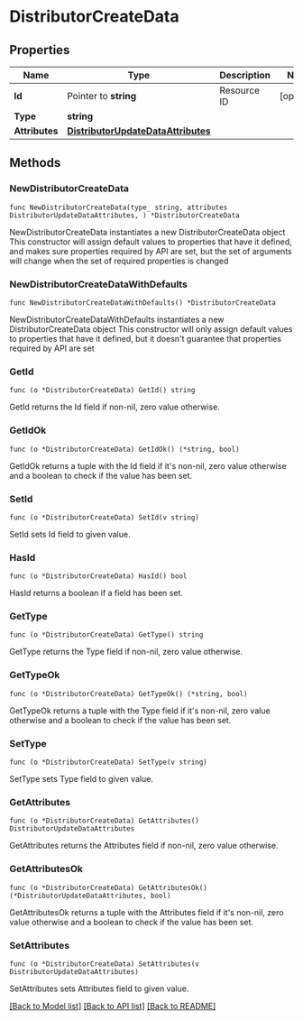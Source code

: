 # DistributorCreateData

## Properties

Name | Type | Description | Notes
------------ | ------------- | ------------- | -------------
**Id** | Pointer to **string** | Resource ID | [optional] 
**Type** | **string** |  | 
**Attributes** | [**DistributorUpdateDataAttributes**](DistributorUpdateDataAttributes.md) |  | 

## Methods

### NewDistributorCreateData

`func NewDistributorCreateData(type_ string, attributes DistributorUpdateDataAttributes, ) *DistributorCreateData`

NewDistributorCreateData instantiates a new DistributorCreateData object
This constructor will assign default values to properties that have it defined,
and makes sure properties required by API are set, but the set of arguments
will change when the set of required properties is changed

### NewDistributorCreateDataWithDefaults

`func NewDistributorCreateDataWithDefaults() *DistributorCreateData`

NewDistributorCreateDataWithDefaults instantiates a new DistributorCreateData object
This constructor will only assign default values to properties that have it defined,
but it doesn't guarantee that properties required by API are set

### GetId

`func (o *DistributorCreateData) GetId() string`

GetId returns the Id field if non-nil, zero value otherwise.

### GetIdOk

`func (o *DistributorCreateData) GetIdOk() (*string, bool)`

GetIdOk returns a tuple with the Id field if it's non-nil, zero value otherwise
and a boolean to check if the value has been set.

### SetId

`func (o *DistributorCreateData) SetId(v string)`

SetId sets Id field to given value.

### HasId

`func (o *DistributorCreateData) HasId() bool`

HasId returns a boolean if a field has been set.

### GetType

`func (o *DistributorCreateData) GetType() string`

GetType returns the Type field if non-nil, zero value otherwise.

### GetTypeOk

`func (o *DistributorCreateData) GetTypeOk() (*string, bool)`

GetTypeOk returns a tuple with the Type field if it's non-nil, zero value otherwise
and a boolean to check if the value has been set.

### SetType

`func (o *DistributorCreateData) SetType(v string)`

SetType sets Type field to given value.


### GetAttributes

`func (o *DistributorCreateData) GetAttributes() DistributorUpdateDataAttributes`

GetAttributes returns the Attributes field if non-nil, zero value otherwise.

### GetAttributesOk

`func (o *DistributorCreateData) GetAttributesOk() (*DistributorUpdateDataAttributes, bool)`

GetAttributesOk returns a tuple with the Attributes field if it's non-nil, zero value otherwise
and a boolean to check if the value has been set.

### SetAttributes

`func (o *DistributorCreateData) SetAttributes(v DistributorUpdateDataAttributes)`

SetAttributes sets Attributes field to given value.



[[Back to Model list]](../README.md#documentation-for-models) [[Back to API list]](../README.md#documentation-for-api-endpoints) [[Back to README]](../README.md)


